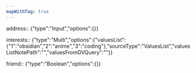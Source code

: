 ```yaml
---
mapWithTag: true
---
```


address:: {"type":"Input","options":{}}

interests:: {"type":"Multi","options":{"valuesList":{"1":"obsidian","2":"anime","3":"coding"},"sourceType":"ValuesList","valuesListNotePath":"","valuesFromDVQuery":""}}

friend:: {"type":"Boolean","options":{}}
